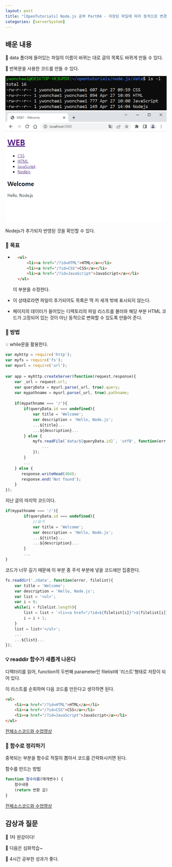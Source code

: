 ```yaml
---
layout: post
title: "[OpenTutorials] Node.js 공부 Part04 - 저장된 파일에 따라 동적으로 변경되는 글 목록 출력하기, 중복되는 부분을 함수로 정리하기 / 반복문과 함수의 활용"
categories: [serverSystem]
---
```


## 배운 내용

💊 data 폴더에 들어있는 파일의 이름이 바뀌는 대로 글의 목록도 바뀌게 만들 수 있다.

💊 반복문을 사용한 코드를 만들 수 있다.

<img src='../attachment/230427/Capture9.PNG'>

<img src='../attachment/230427/Capture8.PNG'>

Nodejs가 추가되자 반영된 것을 확인할 수 있다.

### 💊 목표

- ```html
    <ul>
        <li><a href="/?id=HTML">HTML</a></li>
        <li><a href="/?id=CSS">CSS</a></li>
        <li><a href="/?id=JavaScript">JavaScript</a></li>
    </ul>
    ```
    이 부분을 수정한다.

- 이 상태로라면 파일이 추가되어도 목록은 딱 저 세개 밖에 표시되지 않는다.

- 페이지의 데이터가 들어있는 디렉토리의 파일 리스트를 불러와 해당 부분 HTML 코드가 고정되어 있는 것이 아닌 동적으로 변화할 수 있도록 만들어 준다.

### 💊 방법

💡 while문을 활용한다.

```js
var myhttp = require('http');
var myfs = require('fs');
var myurl = require('url');

var app = myhttp.createServer(function(request,response){
    var _url = request.url;
    var queryData = myurl.parse(_url, true).query;
    var mypathname = myurl.parse(_url, true).pathname;

    if(mypathname === '/'){
        if(queryData.id === undefined){
            var title = 'Welcome';
            var description = 'Hello, Node.js';
            ...${title}...
            ...${description}...
        } else {
            myfs.readFile(`data/${queryData.id}`, 'utf8', function(err, description){
                ...
            });
        }
        ...
    } else {
       response.writeHead(404);
       response.end('Not found');
    }
});
```

지난 글의 마지막 코드이다.

```js
if(mypathname === '/'){
        if(queryData.id === undefined){
            //요기
            var title = 'Welcome';
            var description = 'Hello, Node.js';
            ...${title}...
            ...${description}...
        }
        ...
}
```

코드가 너무 길기 때문에 이 부분 중 주석 부분에 넣을 코드에만 집중한다.

```js
fs.readdir('./data', function(error, filelist){
    var title = 'Welcome';
    var description = 'Hello, Node.js';
    var list = '<ul>';
    var i = 0;
    while(i < filelist.length){
        list = list + `<li><a href="/?id=${filelist[i]}">${filelist[i]}</a></li>`;
        i = i + 1;
    }
    list = list+'</ul>';
    ...
    ...${list}...
});
```

### 💡 readdir 함수가 새롭게 나온다

디렉터리를 읽어, function의 두번째 parameter인 filelist에 '리스트'형태로 저장이 되어 있다.

이 리스트를 순회하며 다음 코드를 만든다고 생각하면 된다.

```html
<ul>
    <li><a href="/?id=HTML">HTML</a></li>
    <li><a href="/?id=CSS">CSS</a></li>
    <li><a href="/?id=JavaScript">JavaScript</a></li>
</ul>
```

[전체소스코드와 수업영상](https://opentutorials.org/module/3549/21123)

### 💊 함수로 정리하기

중복되는 부분을 함수로 적절히 뽑아서 코드를 간략화시키면 된다.

함수를 만드는 방법

```js
function 함수이름(매개변수) {
    함수내용
    (return 반환 값)
}
```

[전체소스코드와 수업영상](https://opentutorials.org/module/3549/21127)

## 감상과 질문

💊 1차 완강이다!

💊 다음은 심화학습~

💊 4시간 공부한 성과가 좋다.
